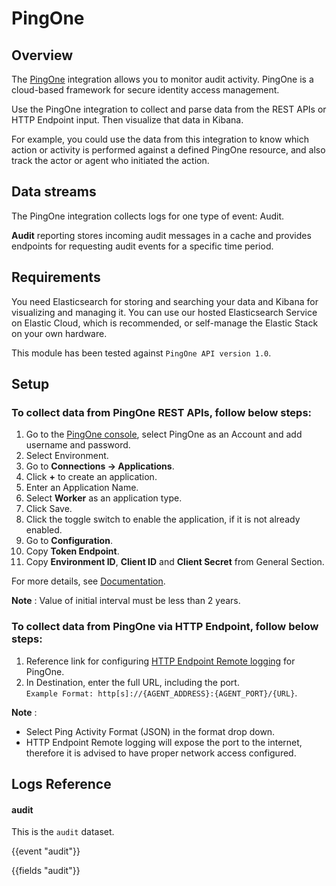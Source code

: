 # PingOne

## Overview

The [PingOne](https://www.pingidentity.com/en.html) integration allows you to monitor audit activity. PingOne is a cloud-based framework for secure identity access management.

Use the PingOne integration to collect and parse data from the REST APIs or HTTP Endpoint input. Then visualize that data in Kibana.

For example, you could use the data from this integration to know which action or activity is performed against a defined PingOne resource, and also track the actor or agent who initiated the action.

## Data streams

The PingOne integration collects logs for one type of event: Audit.

**Audit** reporting stores incoming audit messages in a cache and provides endpoints for requesting audit events for a specific time period.

## Requirements

You need Elasticsearch for storing and searching your data and Kibana for visualizing and managing it. You can use our hosted Elasticsearch Service on Elastic Cloud, which is recommended, or self-manage the Elastic Stack on your own hardware.

This module has been tested against `PingOne API version 1.0`.

## Setup

### To collect data from PingOne REST APIs, follow below steps:

1. Go to the [PingOne console](https://www.pingidentity.com/en/account/sign-on.html), select PingOne as an Account and add username and password.
2. Select Environment.
3. Go to **Connections -> Applications**.
4. Click **+** to create an application.
5. Enter an Application Name.
6. Select **Worker** as an application type.
7. Click Save.
8. Click the toggle switch to enable the application, if it is not already enabled.
9. Go to **Configuration**.
10. Copy **Token Endpoint**.
11. Copy **Environment ID**, **Client ID** and **Client Secret** from General Section.

For more details, see [Documentation](https://docs.pingidentity.com/bundle/pingone/page/vpz1564020488577.html).

**Note** : Value of initial interval must be less than 2 years.

### To collect data from PingOne via HTTP Endpoint, follow below steps:

1. Reference link for configuring [HTTP Endpoint Remote logging](https://docs.pingidentity.com/bundle/pingone/page/sxi1589922927893.html) for PingOne.
2. In Destination, enter the full URL, including the port.  
`Example Format: http[s]://{AGENT_ADDRESS}:{AGENT_PORT}/{URL}`.

**Note** :  
- Select Ping Activity Format (JSON) in the format drop down.
- HTTP Endpoint Remote logging will expose the port to the internet, therefore it is advised to have proper network access configured.

## Logs Reference

#### audit

This is the `audit` dataset.

{{event "audit"}}

{{fields "audit"}}